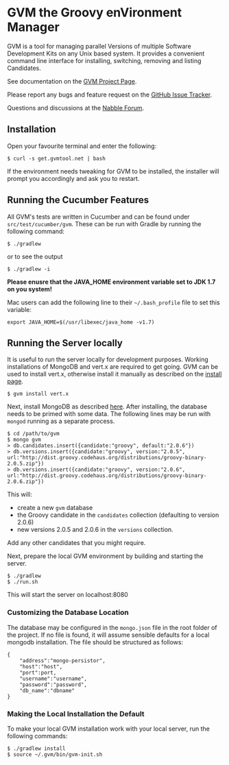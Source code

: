 # GVM the Groovy enVironment Manager

GVM is a tool for managing parallel Versions of multiple Software Development Kits on any Unix based system. It provides a convenient command line interface for installing, switching, removing and listing Candidates.

See documentation on the [GVM Project Page](http://gvmtool.net).

Please report any bugs and feature request on the [GitHub Issue Tracker](https://github.com/gvmtool/gvm/issues).

Questions and discussions at the [Nabble Forum](http://forum.gvmtool.net).

## Installation

Open your favourite terminal and enter the following:

    $ curl -s get.gvmtool.net | bash

If the environment needs tweaking for GVM to be installed, the installer will prompt you accordingly and ask you to restart.

## Running the Cucumber Features

All GVM's tests are written in Cucumber and can be found under `src/test/cucumber/gvm`. These can be run with Gradle by running the following command:

    $ ./gradlew

or to see the output

	$ ./gradlew -i

__Please enusre that the JAVA_HOME environment variable set to JDK 1.7 on you system!__

Mac users can add the following line to their `~/.bash_profile` file to set this variable:

	export JAVA_HOME=$(/usr/libexec/java_home -v1.7)

## Running the Server locally

It is useful to run the server locally for development purposes. Working installations of MongoDB and vert.x are required to get going. GVM can be used to install vert.x, otherwise install it manually as described on the [install page](http://vertx.io/install.html).

	$ gvm install vert.x

Next, install MongoDB as described [here](http://www.mongodb.org/downloads). After installing, the database needs to be primed with some data. The following lines may be run with `mongod` running as a separate process.

	$ cd /path/to/gvm
	$ mongo gvm
	> db.candidates.insert({candidate:"groovy", default:"2.0.6"})
	> db.versions.insert({candidate:"groovy", version:"2.0.5", url:"http://dist.groovy.codehaus.org/distributions/groovy-binary-2.0.5.zip"})
	> db.versions.insert({candidate:"groovy", version:"2.0.6", url:"http://dist.groovy.codehaus.org/distributions/groovy-binary-2.0.6.zip"})

This will:

*   create a new `gvm` database
*   the Groovy candidate in the `candidates` collection (defaulting to version 2.0.6)
*   new versions 2.0.5 and 2.0.6 in the `versions` collection.

Add any other candidates that you might require.

Next, prepare the local GVM environment by building and starting the server.

	$ ./gradlew
	$ ./run.sh

This will start the server on localhost:8080

### Customizing the Database Location

The database may be configured in the `mongo.json` file in the root folder of the project. If no file is found, it will assume sensible defaults for a local mongodb installation. The file should be structured as follows:

	{
		"address":"mongo-persistor",
		"host":"host",
		"port":port,
		"username":"username",
		"password":"password",
		"db_name":"dbname"
	}

### Making the Local Installation the Default

To make your local GVM installation work with your local server, run the following commands:

	$ ./gradlew install
	$ source ~/.gvm/bin/gvm-init.sh


